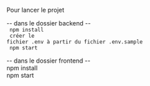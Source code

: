 Pour lancer le projet

-- dans le dossier backend --
<br>
<code>
npm install<br/>
créer le fichier .env à partir du fichier .env.sample<br>
npm start
  </code>


-- dans le dossier frontend --<br>
npm install<br>
npm start
